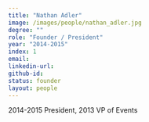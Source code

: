 ```yaml
---
title: "Nathan Adler"
image: /images/people/nathan_adler.jpg
degree: ""
role: "Founder / President"
year: "2014-2015"
index: 1
email:
linkedin-url:
github-id:
status: founder
layout: people
---
```

2014-2015 President, 2013 VP of Events

